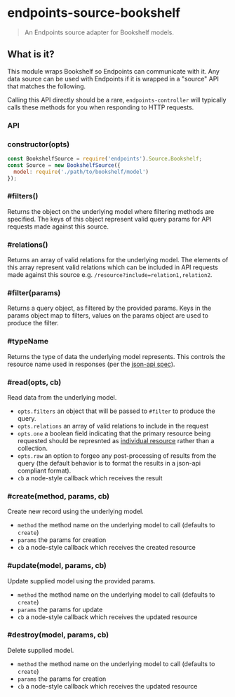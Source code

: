 # endpoints-source-bookshelf
> An Endpoints source adapter for Bookshelf models.

## What is it?
This module wraps Bookshelf so Endpoints can communicate with it. Any data source can be used with Endpoints if it is wrapped in a "source" API that matches the following.

Calling this API directly should be a rare, `endpoints-controller` will typically calls these methods for you when responding to HTTP requests.

### API

### constructor(opts)
```js
const BookshelfSource = require('endpoints').Source.Bookshelf;
const Source = new BookshelfSource({
  model: require('./path/to/bookshelf/model')
});
```

### #filters()
Returns the object on the underlying model where filtering methods are specified. The keys of this object represent valid query params for API requests made against this source.

### #relations()
Returns an array of valid relations for the underlying model. The elements of this array represent valid relations which can be included in API requests made against this source e.g. `/resource?include=relation1,relation2`.

### #filter(params)
Returns a query object, as filtered by the provided params. Keys in the params object map to filters, values on the params object are used to produce the filter.

### #typeName
Returns the type of data the underlying model represents. This controls the resource name used in responses (per the [json-api spec](http://jsonapi.org/format/#document-structure-resource-representations)).

### #read(opts, cb)
Read data from the underlying model.

* `opts.filters` an object that will be passed to `#filter` to produce the query.
* `opts.relations` an array of valid relations to include in the request
* `opts.one` a boolean field indicating that the primary resource being requested should be represnted as [individual resource](http://jsonapi.org/format/#document-structure-individual-resource-representations) rather than a collection.
* `opts.raw` an option to forgeo any post-processing of results from the query (the default behavior is to format the results in a json-api compliant format).
* `cb` a node-style callback which receives the result

### #create(method, params, cb)
Create new record using the underlying model.

* `method` the method name on the underlying model to call (defaults to `create`)
* `params` the params for creation
* `cb` a node-style callback which receives the created resource

### #update(model, params, cb)
Update supplied model using the provided params.

* `method` the method name on the underlying model to call (defaults to `create`)
* `params` the params for update
* `cb` a node-style callback which receives the updated resource

### #destroy(model, params, cb)
Delete supplied model.

* `method` the method name on the underlying model to call (defaults to `create`)
* `params` the params for creation
* `cb` a node-style callback which receives the updated resource
